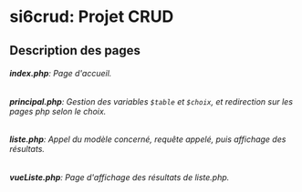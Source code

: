 # si6crud: Projet CRUD

## Description des pages
###### **index.php**: Page d'accueil.
###### **principal.php**: Gestion des variables `$table` et `$choix`, et redirection sur les pages php selon le choix.
###### **liste.php**: Appel du modèle concerné, requête appelé, puis affichage des résultats.
###### **vueListe.php**: Page d'affichage des résultats de *liste.php*.